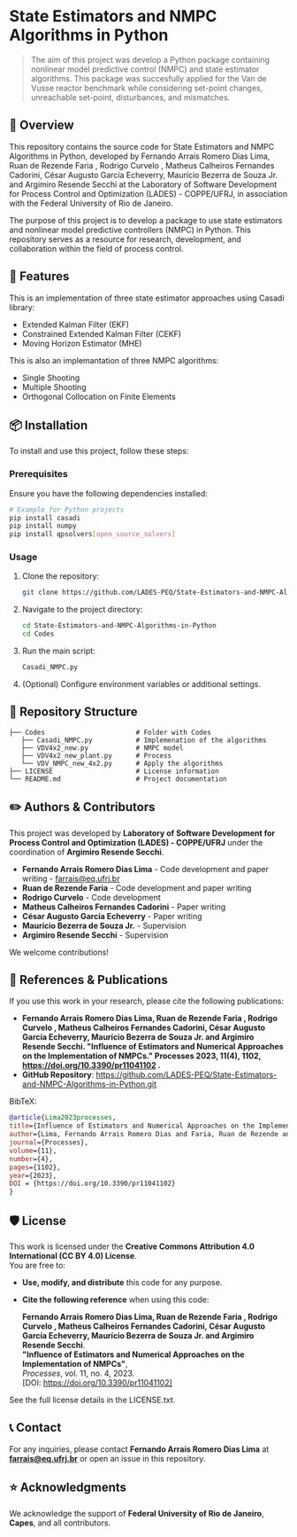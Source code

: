# State Estimators and NMPC Algorithms in Python
> The aim of this project was develop a Python package containing nonlinear model predictive control (NMPC) and state estimator algorithms. This package was succesfully applied for the Van de Vusse reactor benchmark while considering set-point changes, unreachable set-point, disturbances, and mismatches.

## 📖 Overview
This repository contains the source code for State Estimators and NMPC Algorithms in Python, developed by Fernando Arrais Romero Dias Lima, Ruan de Rezende Faria , Rodrigo Curvelo , Matheus Calheiros Fernandes Cadorini, César Augusto García Echeverry, Maurício Bezerra de Souza Jr. and Argimiro Resende Secchi at the Laboratory of Software Development for Process Control and Optimization (LADES) - COPPE/UFRJ, in association with the Federal University of Rio de Janeiro.

The purpose of this project is to develop a package to use state estimators and nonlinear model predictive controllers (NMPC) in Python. This repository serves as a resource for research, development, and collaboration within the field of process control.

## 🚀 Features
This is an implementation of three state estimator approaches using Casadi library:

- Extended Kalman Filter (EKF)
- Constrained Extended Kalman Filter (CEKF)
- Moving Horizon Estimator (MHE)

This is also an implemantation of three NMPC algorithms:

- Single Shooting
- Multiple Shooting
- Orthogonal Collocation on Finite Elements

## 📦 Installation
To install and use this project, follow these steps:

### Prerequisites
Ensure you have the following dependencies installed:
```bash
# Example for Python projects
pip install casadi
pip install numpy
pip install qpsolvers[open_source_solvers]
```

### Usage
1. Clone the repository:
   ```bash
   git clone https://github.com/LADES-PEQ/State-Estimators-and-NMPC-Algorithms-in-Python.git
   ```
2. Navigate to the project directory:
   ```bash
   cd State-Estimators-and-NMPC-Algorithms-in-Python
   cd Codes
   ```
3. Run the main script:
   ```bash
   Casadi_NMPC.py
   ```
4. (Optional) Configure environment variables or additional settings.

## 📂 Repository Structure
```
├── Codes                       # Folder with Codes
   ├── Casadi_NMPC.py           # Implemenation of the algorithms
   ├── VDV4x2_new.py            # NMPC model
   ├── VDV4x2_new_plant.py      # Process
   └── VDV_NMPC_new_4x2.py      # Apply the algorithms
├── LICENSE                     # License information
└── README.md                   # Project documentation
```

## ✏️ Authors & Contributors
This project was developed by **Laboratory of Software Development for Process Control and Optimization (LADES) - COPPE/UFRJ** under the coordination of **Argimiro Resende Secchi**.

- **Fernando Arrais Romero Dias Lima** - Code development and paper writing - farrais@eq.ufrj.br
- **Ruan de Rezende Faria** - Code development and paper writing
- **Rodrigo Curvelo** - Code development
- **Matheus Calheiros Fernandes Cadorini** - Paper writing
- **César Augusto García Echeverry** - Paper writing
- **Maurício Bezerra de Souza Jr.** - Supervision
- **Argimiro Resende Secchi** - Supervision

We welcome contributions!

## 🔬 References & Publications
If you use this work in your research, please cite the following publications:
- **Fernando Arrais Romero Dias Lima, Ruan de Rezende Faria , Rodrigo Curvelo , Matheus Calheiros Fernandes Cadorini, César Augusto García Echeverry, Maurício Bezerra de Souza Jr. and Argimiro Resende Secchi. "Influence of Estimators and Numerical Approaches on the Implementation of NMPCs." Processes 2023, 11(4), 1102, https://doi.org/10.3390/pr11041102 .**
- **GitHub Repository**: https://github.com/LADES-PEQ/State-Estimators-and-NMPC-Algorithms-in-Python.git

BibTeX:
```bibtex
@article{Lima2023processes,
title={Influence of Estimators and Numerical Approaches on the Implementation of NMPCs},
author={Lima, Fernando Arrais Romero Dias and Faria, Ruan de Rezende and Curvelo, Rodrigo and Cadorini, Matheus Calheiros Fernandes and Echeverry, C{\'e}sar Augusto Garc{\'\i}a and de Souza Jr, Maur{\'\i}cio Bezerra and Secchi, Argimiro Resende},
journal={Processes},
volume={11},
number={4},
pages={1102},
year={2023},
DOI = {https://doi.org/10.3390/pr11041102}
}
```

## 🛡 License
This work is licensed under the **Creative Commons Attribution 4.0 International (CC BY 4.0) License**.  
You are free to:
- **Use, modify, and distribute** this code for any purpose.
- **Cite the following reference** when using this code:

  **Fernando Arrais Romero Dias Lima, Ruan de Rezende Faria , Rodrigo Curvelo , Matheus Calheiros Fernandes Cadorini, César Augusto García Echeverry, Maurício Bezerra de Souza Jr. and Argimiro Resende Secchi**.  
  **"Influence of Estimators and Numerical Approaches on the Implementation of NMPCs"**,  
  *Processes*, vol. 11, no. 4, 2023.  
  [DOI: https://doi.org/10.3390/pr11041102]

See the full license details in the LICENSE.txt.

## 📞 Contact
For any inquiries, please contact **Fernando Arrais Romero Dias Lima** at **farrais@eq.ufrj.br** or open an issue in this repository.

## ⭐ Acknowledgments
We acknowledge the support of **Federal University of Rio de Janeiro**, **Capes**, and all contributors.
